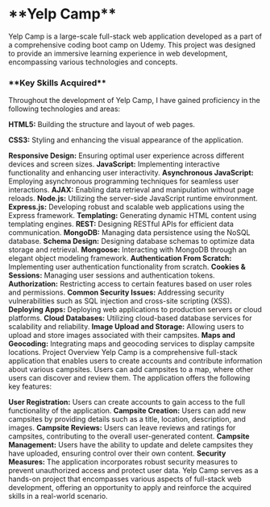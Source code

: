 <h1> **Yelp Camp** </h1>
Yelp Camp is a large-scale full-stack web application developed as a part of a comprehensive coding boot camp on Udemy. This project was designed to provide an immersive learning experience in web development, encompassing various technologies and concepts.

<h3> **Key Skills Acquired** </h3>
Throughout the development of Yelp Camp, I have gained proficiency in the following technologies and areas:

**HTML5:** Building the structure and layout of web pages.

**CSS3:** Styling and enhancing the visual appearance of the application.

**Responsive Design:** Ensuring optimal user experience across different devices and screen sizes.
**JavaScript:** Implementing interactive functionality and enhancing user interactivity.
**Asynchronous JavaScript:** Employing asynchronous programming techniques for seamless user interactions.
**AJAX:** Enabling data retrieval and manipulation without page reloads.
**Node.js:** Utilizing the server-side JavaScript runtime environment.
**Express.js:** Developing robust and scalable web applications using the Express framework.
**Templating:** Generating dynamic HTML content using templating engines.
**REST:** Designing RESTful APIs for efficient data communication.
**MongoDB:** Managing data persistence using the NoSQL database.
**Schema Design:** Designing database schemas to optimize data storage and retrieval.
**Mongoose:** Interacting with MongoDB through an elegant object modeling framework.
**Authentication From Scratch:** Implementing user authentication functionality from scratch.
**Cookies & Sessions:** Managing user sessions and authentication tokens.
**Authorization:** Restricting access to certain features based on user roles and permissions.
**Common Security Issues:** Addressing security vulnerabilities such as SQL injection and cross-site scripting (XSS).
**Deploying Apps:** Deploying web applications to production servers or cloud platforms.
**Cloud Databases:** Utilizing cloud-based database services for scalability and reliability.
**Image Upload and Storage:** Allowing users to upload and store images associated with their campsites.
**Maps and Geocoding:** Integrating maps and geocoding services to display campsite locations.
Project Overview
Yelp Camp is a comprehensive full-stack application that enables users to create accounts and contribute information about various campsites. Users can add campsites to a map, where other users can discover and review them. The application offers the following key features:

**User Registration:** Users can create accounts to gain access to the full functionality of the application.
**Campsite Creation:** Users can add new campsites by providing details such as a title, location, description, and images.
**Campsite Reviews:** Users can leave reviews and ratings for campsites, contributing to the overall user-generated content.
**Campsite Management:** Users have the ability to update and delete campsites they have uploaded, ensuring control over their own content.
**Security Measures:** The application incorporates robust security measures to prevent unauthorized access and protect user data.
Yelp Camp serves as a hands-on project that encompasses various aspects of full-stack web development, offering an opportunity to apply and reinforce the acquired skills in a real-world scenario.
